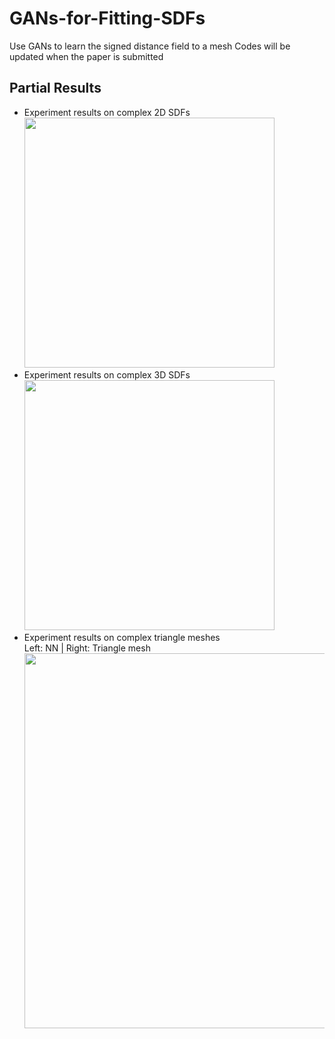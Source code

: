 # GANs-for-Fitting-SDFs
Use GANs to learn the signed distance field to a mesh
Codes will be updated when the paper is submitted 

## Partial Results
* Experiment results on complex 2D SDFs  
  <img src="https://drive.google.com/uc?id=1En2tma6DtJwEwg8zJxDGYAP2w4oTmooy" width="400">    
* Experiment results on complex 3D SDFs  
  <img src="https://drive.google.com/uc?id=1aIreX3zh-Noe1puW-EYQBaXPqQ6Tp0HK" width="400"> 
* Experiment results on complex triangle meshes  
  Left: NN | Right: Triangle mesh  
  <img src="https://drive.google.com/uc?id=1LSH8YU8u4BhsP7nwusLd4_-RyIakGW6A" width="600"> 
